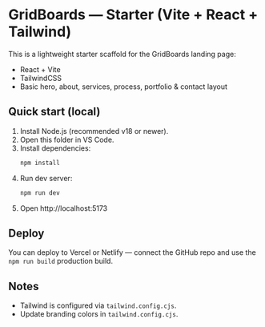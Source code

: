 # GridBoards — Starter (Vite + React + Tailwind)

This is a lightweight starter scaffold for the GridBoards landing page:
- React + Vite
- TailwindCSS
- Basic hero, about, services, process, portfolio & contact layout

## Quick start (local)

1. Install Node.js (recommended v18 or newer).
2. Open this folder in VS Code.
3. Install dependencies:
   ```bash
   npm install
   ```
4. Run dev server:
   ```bash
   npm run dev
   ```
5. Open http://localhost:5173

## Deploy
You can deploy to Vercel or Netlify — connect the GitHub repo and use the `npm run build` production build.

## Notes
- Tailwind is configured via `tailwind.config.cjs`.
- Update branding colors in `tailwind.config.cjs`.
